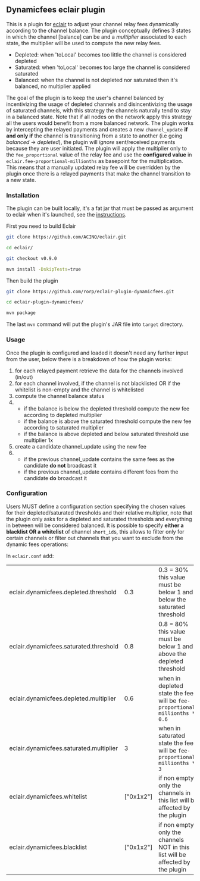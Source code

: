 ## Dynamicfees eclair plugin

This is a plugin for [eclair](github.com/ACINQ/eclair) to adjust your channel relay fees dynamically according to 
the channel balance. The plugin conceptually defines 3 states in which the channel [balance] can be and a *multiplier*
associated to each state, the multiplier will be used to compute the new relay fees.

- Depleted: when 'toLocal' becomes too little the channel is considered depleted
- Saturated: when 'toLocal' becomes too large the channel is considered saturated
- Balanced: when the channel is not depleted nor saturated then it's balanced, no multiplier applied

The goal of the plugin is to keep the user's channel balanced by incentivizing the usage of depleted channels and 
disincentivizing the usage of saturated channels, with this strategy the channels naturally tend to stay in a balanced
state. Note that if all nodes on the network apply this strategy all the users would benefit from a more balanced network.
The plugin works by intercepting the relayed payments and creates a new `channel_update` **if and only if** the channel is 
transitioning from a state to another (i.e going *balanced* -> *depleted*), the plugin will *ignore* sent/received payments because they are user initiated. The plugin will apply the multiplier only to the `fee_proportional` value of the relay fee and use the **configured value** in `eclair.fee-proportional-millionths` as basepoint for the multiplication. This means that a manually updated relay fee will be overridden by the plugin once there is a relayed payments that make the channel transition to a new state.

### Installation
The plugin can be built locally, it's a fat jar that must be passed as argument to eclair when it's launched, see the [instructions](https://github.com/ACINQ/eclair#plugins).

First you need to build Eclair

```bash
git clone https://github.com/ACINQ/eclair.git

cd eclair/

git checkout v0.9.0

mvn install -DskipTests=true
```

Then build the plugin
```bash
git clone https://github.com/rorp/eclair-plugin-dynamicfees.git

cd eclair-plugin-dynamicfees/

mvn package
```

The last `mvn` command will put the plugin's JAR file into `target` directory.

### Usage
Once the plugin is configured and loaded it doesn't need any further input from the user, below there is a breakdown of how the plugin works:
1) for each relayed payment retrieve the data for the channels involved (in/out)
2) for each channel involved, if the channel is not blacklisted OR if the whitelist is non-empty and the channel is whitelisted
3) compute the channel balance status
4) 
   - if the balance is below the depleted threshold compute the new fee according to depleted multiplier 
   - if the balance is above the saturated threshold compute the new fee according to saturated multiplier
   - if the balance is above depleted and below saturated threshold use multiplier 1x
5) create a candidate channel_update using the new fee
6)
   - if the previous channel_update contains the same fees as the candidate **do not** broadcast it
   - if the previous channel_update contains different fees from the candidate **do** broadcast it


### Configuration
Users MUST define a configuration section specifying the chosen values for their depleted/saturated thresholds
and their relative multiplier, note that the plugin only asks for a depleted and saturated thresholds and everything 
in between will be considered balanced. It is possible to specify **either a blacklist OR a whitelist** of channel
`short_id`s, this allows to filter only for certain channels or filter out channels that you want to exclude from 
the dynamic fees operations:

In `eclair.conf` add:

|                                         	|           	|                                                                                	|
|-----------------------------------------	|-----------	|--------------------------------------------------------------------------------	|
| eclair.dynamicfees.depleted.threshold   	| 0.3       	| 0.3 = 30% this value must be below 1 and below the saturated threshold         	|
| eclair.dynamicfees.saturated.threshold  	| 0.8       	| 0.8 = 80% this value must be below 1 and above the depleted threshold          	|
| eclair.dynamicfees.depleted.multiplier  	| 0.6       	| when in depleted state the fees will be `fee-proportional-millionths * 0.6`    	|
| eclair.dynamicfees.saturated.multiplier 	| 3         	| when in saturated state the fees will be `fee-proportional-millionths * 3`     	|
| eclair.dynamicfees.whitelist            	| ["0x1x2"] 	| if non empty only the channels in this list will be affected by the plugin     	|
| eclair.dynamicfees.blacklist            	| ["0x1x2"] 	| if non empty only the channels NOT in this list will be affected by the plugin 	|

